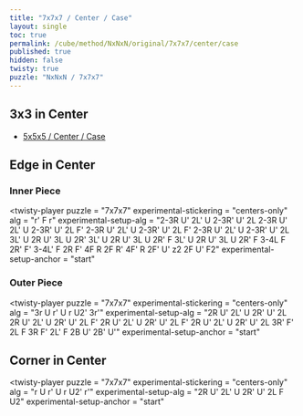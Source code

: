 ```yaml
---
title: "7x7x7 / Center / Case"
layout: single
toc: true
permalink: /cube/method/NxNxN/original/7x7x7/center/case
published: true
hidden: false
twisty: true
puzzle: "NxNxN / 7x7x7"
---
```

<span id="cube" puzzle="{{page.puzzle}}"></span>

<head>
  <base target="_blank">
</head>




## 3x3 in Center

- [5x5x5 / Center / Case](/cube/method/NxNxN/original/5x5x5/center/case)



## Edge in Center

### Inner Piece

<twisty-player
  puzzle                    = "7x7x7"
  experimental-stickering   = "centers-only"
  alg                       = "r' F r"
  experimental-setup-alg    = "2-3R U' 2L' U 2-3R' U' 2L 2-3R U' 2L' U 2-3R' U' 2L F' 2-3R U' 2L' U 2-3R' U' 2L F' 2-3R U' 2L' U 2-3R' U' 2L 3L' U 2R U' 3L U 2R' 3L' U 2R U' 3L U 2R' F 3L' U 2R U' 3L U 2R' F 3-4L F 2R' F' 3-4L' F 2R F' 4F R 2F R' 4F' R 2F' U' z2 2F U' F2"
  experimental-setup-anchor = "start"
></twisty-player>

### Outer Piece

<twisty-player
  puzzle                    = "7x7x7"
  experimental-stickering   = "centers-only"
  alg                       = "3r U r' U r U2' 3r'"
  experimental-setup-alg    = "2R U' 2L' U 2R' U' 2L 2R U' 2L' U 2R' U' 2L F' 2R U' 2L' U 2R' U' 2L F' 2R U' 2L' U 2R' U' 2L 3R' F' 2L F 3R F' 2L' F 2B U' 2B' U'"
  experimental-setup-anchor = "start"
></twisty-player>


## Corner in Center

<twisty-player
  puzzle                    = "7x7x7"
  experimental-stickering   = "centers-only"
  alg                       = "r U r' U r U2' r'"
  experimental-setup-alg    = "2R U' 2L' U 2R' U' 2L F U2"
  experimental-setup-anchor = "start"
></twisty-player>
